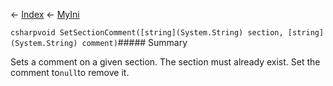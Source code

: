 ← [Index](Api-Index) ← [MyIni](VRage.Game.ModAPI.Ingame.Utilities.MyIni)

```csharpvoid SetSectionComment([string](System.String) section, [string](System.String) comment)```##### Summary

Sets a comment on a given section. The section must already exist. Set the comment to`null`to remove it.

